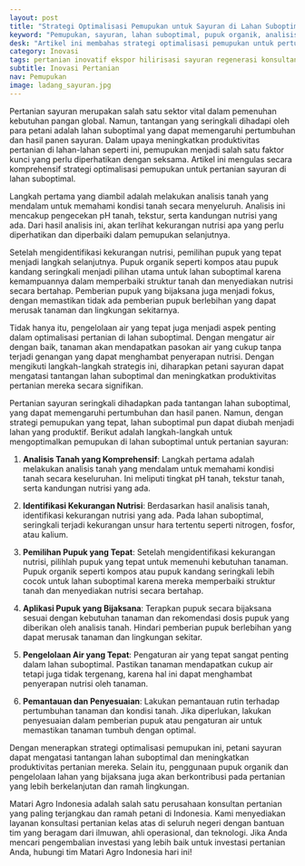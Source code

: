 ```yaml
---
layout: post
title: "Strategi Optimalisasi Pemupukan untuk Sayuran di Lahan Suboptimal"
keyword: "Pemupukan, sayuran, lahan suboptimal, pupuk organik, analisis tanah, pertanian berkelanjutan, pengelolaan lahan, matari agro Indonesia"
desk: "Artikel ini membahas strategi optimalisasi pemupukan untuk pertumbuhan sayuran di lahan suboptimal. Dengan memperhatikan analisis tanah, pilihan pupuk yang tepat, penggunaan pupuk organik, dan pengelolaan lahan yang bijaksana, artikel ini memberikan panduan langkah demi langkah untuk meningkatkan produktivitas pertanian sayuran"
category: Inovasi
tags: pertanian inovatif ekspor hilirisasi sayuran regenerasi konsultan ketahanan pangan
subtitle: Inovasi Pertanian
nav: Pemupukan
image: ladang_sayuran.jpg
---
```


Pertanian sayuran merupakan salah satu sektor vital dalam pemenuhan kebutuhan pangan global. Namun, tantangan yang seringkali dihadapi oleh para petani adalah lahan suboptimal yang dapat memengaruhi pertumbuhan dan hasil panen sayuran. Dalam upaya meningkatkan produktivitas pertanian di lahan-lahan seperti ini, pemupukan menjadi salah satu faktor kunci yang perlu diperhatikan dengan seksama. Artikel ini mengulas secara komprehensif strategi optimalisasi pemupukan untuk pertanian sayuran di lahan suboptimal.

Langkah pertama yang diambil adalah melakukan analisis tanah yang mendalam untuk memahami kondisi tanah secara menyeluruh. Analisis ini mencakup pengecekan pH tanah, tekstur, serta kandungan nutrisi yang ada. Dari hasil analisis ini, akan terlihat kekurangan nutrisi apa yang perlu diperhatikan dan diperbaiki dalam pemupukan selanjutnya.

Setelah mengidentifikasi kekurangan nutrisi, pemilihan pupuk yang tepat menjadi langkah selanjutnya. Pupuk organik seperti kompos atau pupuk kandang seringkali menjadi pilihan utama untuk lahan suboptimal karena kemampuannya dalam memperbaiki struktur tanah dan menyediakan nutrisi secara bertahap. Pemberian pupuk yang bijaksana juga menjadi fokus, dengan memastikan tidak ada pemberian pupuk berlebihan yang dapat merusak tanaman dan lingkungan sekitarnya.

Tidak hanya itu, pengelolaan air yang tepat juga menjadi aspek penting dalam optimalisasi pertanian di lahan suboptimal. Dengan mengatur air dengan baik, tanaman akan mendapatkan pasokan air yang cukup tanpa terjadi genangan yang dapat menghambat penyerapan nutrisi. Dengan mengikuti langkah-langkah strategis ini, diharapkan petani sayuran dapat mengatasi tantangan lahan suboptimal dan meningkatkan produktivitas pertanian mereka secara signifikan.

Pertanian sayuran seringkali dihadapkan pada tantangan lahan suboptimal, yang dapat memengaruhi pertumbuhan dan hasil panen. Namun, dengan strategi pemupukan yang tepat, lahan suboptimal pun dapat diubah menjadi lahan yang produktif. Berikut adalah langkah-langkah untuk mengoptimalkan pemupukan di lahan suboptimal untuk pertanian sayuran:

1. **Analisis Tanah yang Komprehensif**: Langkah pertama adalah melakukan analisis tanah yang mendalam untuk memahami kondisi tanah secara keseluruhan. Ini meliputi tingkat pH tanah, tekstur tanah, serta kandungan nutrisi yang ada.

2. **Identifikasi Kekurangan Nutrisi**: Berdasarkan hasil analisis tanah, identifikasi kekurangan nutrisi yang ada. Pada lahan suboptimal, seringkali terjadi kekurangan unsur hara tertentu seperti nitrogen, fosfor, atau kalium.

3. **Pemilihan Pupuk yang Tepat**: Setelah mengidentifikasi kekurangan nutrisi, pilihlah pupuk yang tepat untuk memenuhi kebutuhan tanaman. Pupuk organik seperti kompos atau pupuk kandang seringkali lebih cocok untuk lahan suboptimal karena mereka memperbaiki struktur tanah dan menyediakan nutrisi secara bertahap.

4. **Aplikasi Pupuk yang Bijaksana**: Terapkan pupuk secara bijaksana sesuai dengan kebutuhan tanaman dan rekomendasi dosis pupuk yang diberikan oleh analisis tanah. Hindari pemberian pupuk berlebihan yang dapat merusak tanaman dan lingkungan sekitar.

5. **Pengelolaan Air yang Tepat**: Pengaturan air yang tepat sangat penting dalam lahan suboptimal. Pastikan tanaman mendapatkan cukup air tetapi juga tidak tergenang, karena hal ini dapat menghambat penyerapan nutrisi oleh tanaman.

6. **Pemantauan dan Penyesuaian**: Lakukan pemantauan rutin terhadap pertumbuhan tanaman dan kondisi tanah. Jika diperlukan, lakukan penyesuaian dalam pemberian pupuk atau pengaturan air untuk memastikan tanaman tumbuh dengan optimal.

Dengan menerapkan strategi optimalisasi pemupukan ini, petani sayuran dapat mengatasi tantangan lahan suboptimal dan meningkatkan produktivitas pertanian mereka. Selain itu, penggunaan pupuk organik dan pengelolaan lahan yang bijaksana juga akan berkontribusi pada pertanian yang lebih berkelanjutan dan ramah lingkungan.

Matari Agro Indonesia adalah salah satu perusahaan konsultan pertanian yang paling terjangkau dan ramah petani di Indonesia. Kami menyediakan layanan konsultasi pertanian kelas atas di seluruh negeri dengan bantuan tim yang beragam dari ilmuwan, ahli operasional, dan teknologi. Jika Anda mencari pengembalian investasi yang lebih baik untuk investasi pertanian Anda, hubungi tim Matari Agro Indonesia hari ini!
